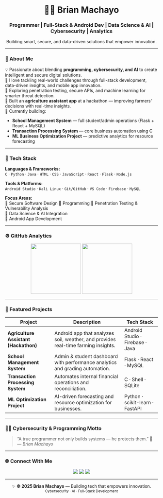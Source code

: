 <!-- 🧠 Brian Machayo — GitHub Profile README -->
<h1 align="center">👨‍💻 Brian Machayo</h1>
<h3 align="center">
Programmer | Full-Stack & Android Dev | Data Science & AI | Cybersecurity | Analytics
</h3>

<p align="center">
Building smart, secure, and data-driven solutions that empower innovation.  
</p>

---

### 🧩 About Me  
💡 Passionate about blending **programming, cybersecurity, and AI** to create intelligent and secure digital solutions.  
💬 I love tackling real-world challenges through full-stack development, data-driven insights, and mobile app innovation.  
🔐 Exploring penetration testing, secure APIs, and machine learning for smarter threat detection.  
📱 Built an **agriculture assistant app** at a hackathon — improving farmers' decisions with real-time insights.  
🚀 Currently building:
- **School Management System** — full student/admin operations (Flask + React + MySQL)
- **Transaction Processing System** — core business automation using C
- **ML Business Optimization Project** — predictive analytics for resource forecasting

---

### 🧠 Tech Stack  
**Languages & Frameworks:**  
`C` · `Python` · `Java` · `HTML` · `CSS` · `JavaScript` · `React` · `Flask` · `Node.js`  

**Tools & Platforms:**  
`Android Studio` · `Kali Linux` · `Git/GitHub` · `VS Code` · `Firebase` · `MySQL`

**Focus Areas:**  
🔹 Secure Software Design 
🔹 Programming
🔹 Penetration Testing & Vulnerability Analysis  
🔹 Data Science & AI Integration  
🔹 Android App Development

---

### ⚙️ GitHub Analytics

<p align="center">
  <img src="https://github-readme-stats.vercel.app/api?username=prudent-hacker&show_icons=true&theme=radical" height="165" />
  <img src="https://github-readme-brianmachayo.vercel.app/api/top-langs/?username=prudent-hacker&layout=compact&theme=radical" height="165" />
</p>

---

### 💼 Featured Projects  
| Project | Description | Tech Stack |
|----------|--------------|-------------|
| **Agriculture Assistant (Hackathon)** | Android app that analyzes soil, weather, and provides real-time farming insights. | Android Studio · Firebase · Java |
| **School Management System** | Admin & student dashboard with performance analytics and grading automation. | Flask · React · MySQL |
| **Transaction Processing System** | Automates internal financial operations and reconciliation. | C · Shell · SQLite |
| **ML Optimization Project** | AI-driven forecasting and resource optimization for businesses. | Python · scikit-learn · FastAPI |

---

### 🧑‍💻 Cybersecurity & Programming Motto  
> “A true programmer not only builds systems — he protects them.” 🔐  
> — *Brian Machayo*

---

### 🌐 Connect With Me  
<p align="center">
  <a href="https://github.com/BrianMachayo"><img src="https://img.shields.io/badge/GitHub-000000?style=for-the-badge&logo=github&logoColor=white" /></a>
  <a href="https://linkedin.com/in/BrianMachayo"><img src="https://img.shields.io/badge/LinkedIn-0A66C2?style=for-the-badge&logo=linkedin&logoColor=white" /></a>
  <a href="https://wa.me/254796393902"><img src="https://img.shields.io/badge/WhatsApp-25D366?style=for-the-badge&logo=whatsapp&logoColor=white" /></a>
</p>

---

<p align="center">
✨ <b>© 2025 Brian Machayo</b> — Building tech that empowers innovation.<br/>
<sub>Cybersecurity · AI · Full-Stack Development</sub>
</p>
